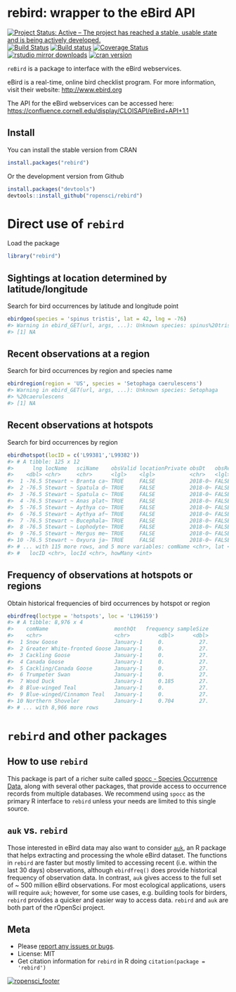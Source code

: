 
<!-- README.md is generated from README.Rmd. Please edit that file -->

# rebird: wrapper to the eBird API

[![Project Status: Active – The project has reached a stable, usable
state and is being actively
developed.](http://www.repostatus.org/badges/latest/active.svg)](http://www.repostatus.org/#active)
[![Build
Status](https://api.travis-ci.org/ropensci/rebird.png)](https://travis-ci.org/ropensci/rebird)
[![Build
status](https://ci.appveyor.com/api/projects/status/s3dobn991c20t2kg?svg=true)](https://ci.appveyor.com/project/sckott/rebird)
[![Coverage
Status](https://coveralls.io/repos/ropensci/rebird/badge.svg)](https://coveralls.io/r/ropensci/rebird)
[![rstudio mirror
downloads](http://cranlogs.r-pkg.org/badges/rebird)](https://github.com/metacran/cranlogs.app)
[![cran
version](http://www.r-pkg.org/badges/version/rebird)](https://cran.r-project.org/package=rebird/)

`reBird` is a package to interface with the eBird webservices.

eBird is a real-time, online bird checklist program. For more
information, visit their website: <http://www.ebird.org>

The API for the eBird webservices can be accessed here:
<https://confluence.cornell.edu/display/CLOISAPI/eBird+API+1.1>

## Install

You can install the stable version from CRAN

``` r
install.packages("rebird")
```

Or the development version from Github

``` r
install.packages("devtools")
devtools::install_github("ropensci/rebird")
```

# Direct use of `rebird`

Load the package

``` r
library("rebird")
```

## Sightings at location determined by latitude/longitude

Search for bird occurrences by latitude and longitude point

``` r
ebirdgeo(species = 'spinus tristis', lat = 42, lng = -76)
#> Warning in ebird_GET(url, args, ...): Unknown species: spinus%20tristis
#> [1] NA
```

## Recent observations at a region

Search for bird occurrences by region and species name

``` r
ebirdregion(region = 'US', species = 'Setophaga caerulescens')
#> Warning in ebird_GET(url, args, ...): Unknown species: Setophaga
#> %20caerulescens
#> [1] NA
```

## Recent observations at hotspots

Search for bird occurrences by region

``` r
ebirdhotspot(locID = c('L99381','L99382'))
#> # A tibble: 125 x 12
#>      lng locName   sciName    obsValid locationPrivate obsDt   obsReviewed
#>    <dbl> <chr>     <chr>      <lgl>    <lgl>           <chr>   <lgl>      
#>  1 -76.5 Stewart ~ Branta ca~ TRUE     FALSE           2018-0~ FALSE      
#>  2 -76.5 Stewart ~ Spatula d~ TRUE     FALSE           2018-0~ FALSE      
#>  3 -76.5 Stewart ~ Spatula c~ TRUE     FALSE           2018-0~ FALSE      
#>  4 -76.5 Stewart ~ Anas plat~ TRUE     FALSE           2018-0~ FALSE      
#>  5 -76.5 Stewart ~ Aythya co~ TRUE     FALSE           2018-0~ FALSE      
#>  6 -76.5 Stewart ~ Aythya af~ TRUE     FALSE           2018-0~ FALSE      
#>  7 -76.5 Stewart ~ Bucephala~ TRUE     FALSE           2018-0~ FALSE      
#>  8 -76.5 Stewart ~ Lophodyte~ TRUE     FALSE           2018-0~ FALSE      
#>  9 -76.5 Stewart ~ Mergus me~ TRUE     FALSE           2018-0~ FALSE      
#> 10 -76.5 Stewart ~ Oxyura ja~ TRUE     FALSE           2018-0~ FALSE      
#> # ... with 115 more rows, and 5 more variables: comName <chr>, lat <dbl>,
#> #   locID <chr>, locId <chr>, howMany <int>
```

## Frequency of observations at hotspots or regions

Obtain historical frequencies of bird occurrences by hotspot or region

``` r
ebirdfreq(loctype = 'hotspots', loc = 'L196159')
#> # A tibble: 8,976 x 4
#>    comName                     monthQt   frequency sampleSize
#>    <chr>                       <chr>         <dbl>      <dbl>
#>  1 Snow Goose                  January-1     0.           27.
#>  2 Greater White-fronted Goose January-1     0.           27.
#>  3 Cackling Goose              January-1     0.           27.
#>  4 Canada Goose                January-1     0.           27.
#>  5 Cackling/Canada Goose       January-1     0.           27.
#>  6 Trumpeter Swan              January-1     0.           27.
#>  7 Wood Duck                   January-1     0.185        27.
#>  8 Blue-winged Teal            January-1     0.           27.
#>  9 Blue-winged/Cinnamon Teal   January-1     0.           27.
#> 10 Northern Shoveler           January-1     0.704        27.
#> # ... with 8,966 more rows
```

# `rebird` and other packages

## How to use `rebird`

This package is part of a richer suite called [spocc - Species
Occurrence Data](https://github.com/ropensci/spocc), along with several
other packages, that provide access to occurrence records from multiple
databases. We recommend using `spocc` as the primary R interface to
`rebird` unless your needs are limited to this single source.

## `auk` vs. `rebird`

Those interested in eBird data may also want to consider
[`auk`](https://github.com/CornellLabofOrnithology/auk), an R package
that helps extracting and processing the whole eBird dataset. The
functions in `rebird` are faster but mostly limited to accessing recent
(i.e. within the last 30 days) observations, although `ebirdfreq()` does
provide historical frequency of observation data. In contrast, `auk`
gives access to the full set of ~ 500 million eBird observations. For
most ecological applications, users will require `auk`; however, for
some use cases, e.g. building tools for birders, `rebird` provides a
quicker and easier way to access data. `rebird` and `auk` are both part
of the rOpenSci project.

## Meta

  - Please [report any issues or
    bugs](https://github.com/ropensci/rebird/issues).
  - License: MIT
  - Get citation information for `rebird` in R doing `citation(package =
    'rebird')`

[![ropensci\_footer](http://ropensci.org/public_images/github_footer.png)](http://ropensci.org)
